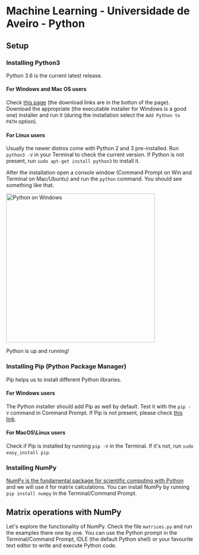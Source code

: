 # Machine Learning - Universidade de Aveiro - Python 

##  Setup

### Installing Python3 
Python 3.6 is the current latest release.

#### For Windows and Mac OS users
Check [this page](https://www.python.org/downloads/release/python-360/) (the download links are in the botton of the page). Download the appropriate (the executable installer for Windows is a good one) installer and run it (during the installation select the `Add Python to PATH` option).


#### For Linux users 
Usually the newer distros come with Python 2 and 3 pre-installed. Run `python3 -V` in your Terminal to check the current version. If Python is not present, run `sudo apt-get install python3` to install it.

After the installation open a console window (Command Prompt on Win and Terminal on Mac/Ubuntu) and run the `python` command. You should see something like that. 

<img src="http://i.imgur.com/ZaxZk6A.png" width="400" alt="Python on Windows">

Python is up and running!

### Installing Pip (Python Package Manager)
Pip helps us to install different Python libraries. 

#### For Windows users
The Python installer should add Pip as well by default. Test it with the `pip -V` command in Command Prompt. If Pip is not present, please check [this link](https://github.com/BurntSushi/nfldb/wiki/Python-&-pip-Windows-installation#pip-install).

#### For MacOS\Linux users
Check if Pip is installed by running `pip -V` in the Terminal. If it's not, run `sudo easy_install pip`.

### Installing NumPy 

[NumPy is the fundamental package for scientific computing with Python](http://www.numpy.org/) and we will use it for matrix calculations. You can install NumPy by running `pip install numpy` in the Terminal/Command Prompt. 

## Matrix operations with NumPy

Let's explore the functionality of NumPy. 
Check the file `matrices.py` and run the examples there one by one. You can use the Python prompt in the Terminal/Command Prompt, IDLE (the default Python shell) or your favourite text editor to write and execute Python code. 
